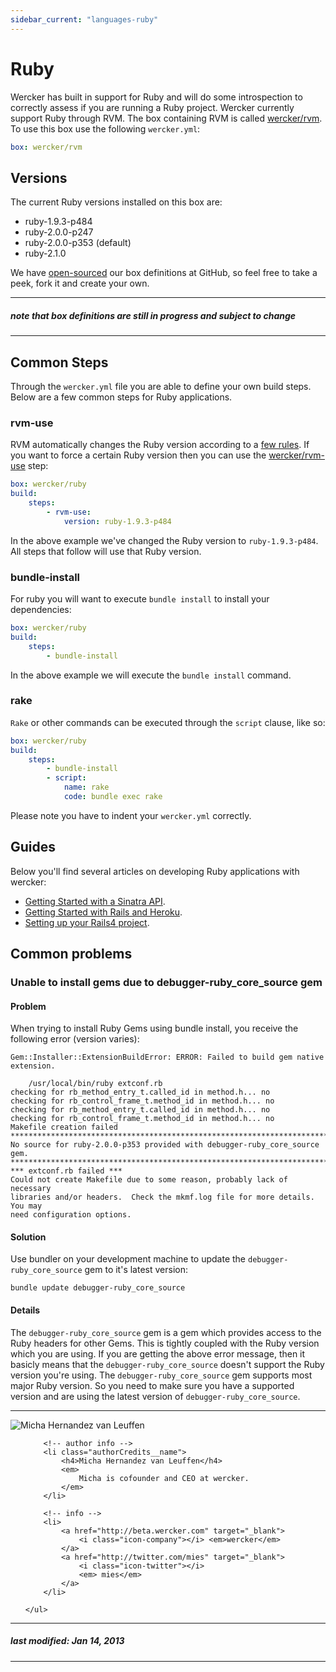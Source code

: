 ```yaml
---
sidebar_current: "languages-ruby"
---
```


# Ruby

Wercker has built in support for Ruby and will do some introspection to correctly assess if you are running a Ruby project. Wercker currently support Ruby through RVM. The box containing RVM is called [wercker/rvm](https://app.wercker.com/#explore/boxes/wercker/rvm). To use this box use the following `wercker.yml`:

``` yaml
box: wercker/rvm
```

## Versions

The current Ruby versions installed on this box are:

- ruby-1.9.3-p484
- ruby-2.0.0-p247
- ruby-2.0.0-p353 (default)
- ruby-2.1.0

We have [open-sourced](https://github.com/wercker/box-rvm) our box definitions at GitHub, so feel free to take a peek, fork it and create your own.

***
##### note that box definitions are still in progress and subject to change
***

## Common Steps

Through the `wercker.yml` file you are able to define your own build steps. Below are a few common steps for Ruby applications.

### rvm-use

RVM automatically changes the Ruby version according to a [few rules](https://rvm.io/workflow/projects). If you want to force a certain Ruby version then you can use the [wercker/rvm-use](https://app.wercker.com/#explore/steps/wercker/rvm-use) step:

``` yaml
box: wercker/ruby
build:
    steps:
        - rvm-use:
            version: ruby-1.9.3-p484
```

In the above example we've changed the Ruby version to `ruby-1.9.3-p484`. All steps that follow will use that Ruby version.

### bundle-install

For ruby you will want to execute `bundle install` to install your dependencies:

``` yaml
box: wercker/ruby
build:
    steps:
        - bundle-install
```
In the above example we will execute the `bundle install` command.

### rake

`Rake` or other commands can be executed through the `script` clause, like so:

``` yaml
box: wercker/ruby
build:
    steps:
        - bundle-install
        - script:
            name: rake
            code: bundle exec rake
```
Please note you have to indent your `wercker.yml` correctly.

## Guides

Below you'll find several articles on developing Ruby applications with wercker:

* [Getting Started with a Sinatra API](/articles/languages/ruby/getting-started-sinatra-api.html "Getting Started with a Sinatra API ").
* [Getting Started with Rails and Heroku](/articles/languages/ruby/rails-heroku.html "Getting Started with Rails and Heroku").
* [Setting up your Rails4 project](/articles/languages/ruby/settingup-rails4.html "Setting up your Rails4 project").

## Common problems

### Unable to install gems due to debugger-ruby\_core\_source gem

#### Problem

When trying to install Ruby Gems using bundle install, you receive the
following error (version varies):

```
Gem::Installer::ExtensionBuildError: ERROR: Failed to build gem native extension.

    /usr/local/bin/ruby extconf.rb
checking for rb_method_entry_t.called_id in method.h... no
checking for rb_control_frame_t.method_id in method.h... no
checking for rb_method_entry_t.called_id in method.h... no
checking for rb_control_frame_t.method_id in method.h... no
Makefile creation failed
**************************************************************************
No source for ruby-2.0.0-p353 provided with debugger-ruby_core_source gem.
**************************************************************************
*** extconf.rb failed ***
Could not create Makefile due to some reason, probably lack of necessary
libraries and/or headers.  Check the mkmf.log file for more details.  You may
need configuration options.
```

#### Solution

Use bundler on your development machine to update the
`debugger-ruby_core_source` gem to it's latest version:

```
bundle update debugger-ruby_core_source
```

#### Details

The `debugger-ruby_core_source` gem is a gem which provides access to the Ruby
headers for other Gems. This is tightly coupled with the Ruby version which you
are using. If you are getting the above error message, then it basicly means
that the `debugger-ruby_core_source` doesn't support the Ruby version you're
using. The `debugger-ruby_core_source` gem supports most major Ruby version. So
you need to make sure you have a supported version and are using the latest
version of `debugger-ruby_core_source`.


-------

<div class="authorCredits">
    <span class="profile-picture">
        <img src="https://secure.gravatar.com/avatar/d4b19718f9748779d7cf18c6303dc17f?d=identicon&s=192" alt="Micha Hernandez van Leuffen"/>
    </span>
    <ul class="authorCredits">

        <!-- author info -->
        <li class="authorCredits__name">
            <h4>Micha Hernandez van Leuffen</h4>
            <em>
                Micha is cofounder and CEO at wercker.
            </em>
        </li>

        <!-- info -->
        <li>
            <a href="http://beta.wercker.com" target="_blank">
                <i class="icon-company"></i> <em>wercker</em>
            </a>
            <a href="http://twitter.com/mies" target="_blank">
                <i class="icon-twitter"></i>
                <em> mies</em>
            </a>
        </li>

    </ul>
</div>

-------
##### last modified: Jan 14, 2013
-------

